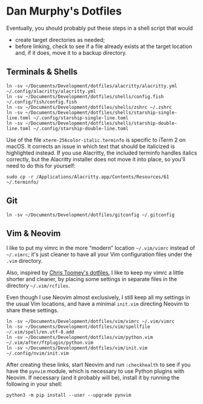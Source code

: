 # Dan Murphy's Dotfiles

Eventually, you should probably put these steps in a shell script that would

* create target directories as needed;
* before linking, check to see if a file already exists at the target location and, if it does, move it to a backup directory.


## Terminals & Shells

```
ln -sv ~/Documents/Development/dotfiles/alacritty/alacritty.yml ~/.config/alacritty/alacritty.yml
ln -sv ~/Documents/Development/dotfiles/shells/config.fish ~/.config/fish/config.fish
ln -sv ~/Documents/Development/dotfiles/shells/zshrc ~/.zshrc
ln -sv ~/Documents/Development/dotfiles/shells/starship-single-line.toml ~/.config/starship-single-line.toml
ln -sv ~/Documents/Development/dotfiles/shells/starship-double-line.toml ~/.config/starship-double-line.toml
```
Use of the file `xterm-256color-italic.terminfo` is specific to iTerm 2 on macOS. It corrects an issue in which text that should be italicized is highlighted instead. If you use Alacritty, the included terminfo handles italics correctly, but the Alacritty installer does not move it into place, so you'll need to do this for yourself:
```
sudo cp -r /Applications/Alacritty.app/Contents/Resources/61 ~/.terminfo/
```


## Git
```
ln -sv ~/Documents/Development/dotfiles/gitconfig ~/.gitconfig
```


## Vim & Neovim

I like to put my vimrc in the more “modern” location `~/.vim/vimrc` instead of `~/.vimrc`; it's just cleaner to have all your Vim configuration files under the `.vim` directory.

Also, inspired by [Chris Toomey's dotfiles](https://github.com/christoomey/dotfiles/tree/master/vim), I like to keep my vimrc a little shorter and cleaner, by placing some settings in separate files in the directory `~/.vim/rcfiles`.

Even though I use Neovim almost exclusively, I still keep all my settings in the usual Vim locations, and have a minimal `init.vim` directing Neovim to share these settings.
```
ln -sv ~/Documents/Development/dotfiles/vim/vimrc ~/.vim/vimrc
ln -sv ~/Documents/Development/dotfiles/vim/spellfile ~/.vim/spell/en.utf-8.add
ln -sv ~/Documents/Development/dotfiles/vim/python.vim ~/.vim/after/ftplugin/python.vim
ln -sv ~/Documents/Development/dotfiles/vim/init.vim ~/.config/nvim/init.vim
```
After creating these links, start Neovim and run `:checkhealth` to see if you have the `pynvim` module, which is necessary to use Python plugins with Neovim. If necessary (and it probably will be), install it by running the following in your shell:
```
python3 -m pip install --user --upgrade pynvim
```

